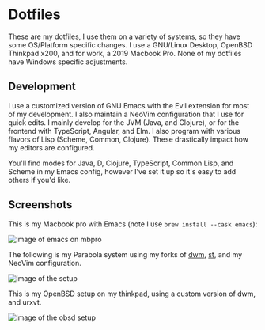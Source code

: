 # Dotfiles
These are my dotfiles, I use them on a variety of systems, so they have some OS/Platform specific changes. I use a GNU/Linux Desktop, OpenBSD Thinkpad x200, and for work, a 2019 Macbook Pro. None of my dotfiles have Windows specific adjustments.

## Development
I use a customized version of GNU Emacs with the Evil extension for most of my development. I also maintain a NeoVim configuration that I use for quick edits. I mainly develop for the JVM (Java, and Clojure), or for the frontend with TypeScript, Angular, and Elm. I also program with various flavors of Lisp (Scheme, Common, Clojure). These drastically impact how my editors are configured.

You'll find modes for Java, D, Clojure, TypeScript, Common Lisp, and Scheme in my Emacs config, however I've set it up so it's easy to add others if you'd like.

## Screenshots
This is my Macbook pro with Emacs (note I use `brew install --cask emacs`):

![image of emacs on mbpro](https://i.imgur.com/20L7ei4.png)

The following is my Parabola system using my forks of [dwm](https://www.github.com/rawleyfowler/dwm), [st](https://www.github.com/rawleyfowler/st), and my NeoVim configuration.

![image of the setup](https://i.imgur.com/hH0CTZM.png)

This is my OpenBSD setup on my thinkpad, using a custom version of dwm, and urxvt.

![image of the obsd setup](https://i.redd.it/dztjwlx30w791.png)
